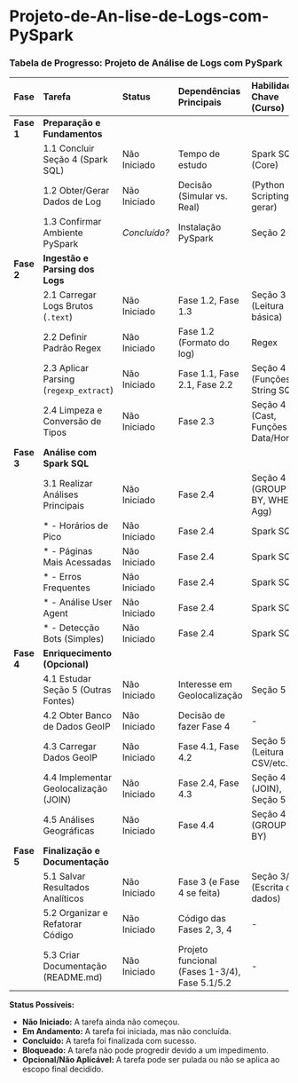 # Projeto-de-An-lise-de-Logs-com-PySpark

### **Tabela de Progresso: Projeto de Análise de Logs com PySpark**

| Fase        | Tarefa                                  | Status         | Dependências Principais                     | Habilidades Chave (Curso)        | Observações                                    |
| :---------- | :-------------------------------------- | :------------- | :------------------------------------------ | :------------------------------- | :--------------------------------------------- |
| **Fase 1**  | **Preparação e Fundamentos**            |                |                                             |                                  |                                                |
|             | 1.1 Concluir Seção 4 (Spark SQL)        | Não Iniciado   | Tempo de estudo                             | Spark SQL (Core)                 | **Prioridade Máxima**                          |
|             | 1.2 Obter/Gerar Dados de Log            | Não Iniciado   | Decisão (Simular vs. Real)                  | (Python Scripting se gerar)      | Definir formato (ex: Combined Log Format)      |
|             | 1.3 Confirmar Ambiente PySpark          | *Concluído?*   | Instalação PySpark                          | Seção 2                          | Verificar `SparkSession`                       |
| **Fase 2**  | **Ingestão e Parsing dos Logs**         |                |                                             |                                  |                                                |
|             | 2.1 Carregar Logs Brutos (`.text`)      | Não Iniciado   | Fase 1.2, Fase 1.3                          | Seção 3 (Leitura básica)         | DataFrame com coluna "value"                   |
|             | 2.2 Definir Padrão Regex                | Não Iniciado   | Fase 1.2 (Formato do log)                   | Regex                            | Testar regex separadamente                     |
|             | 2.3 Aplicar Parsing (`regexp_extract`)  | Não Iniciado   | Fase 1.1, Fase 2.1, Fase 2.2                | Seção 4 (Funções String SQL)     | Criar colunas para cada campo                  |
|             | 2.4 Limpeza e Conversão de Tipos        | Não Iniciado   | Fase 2.3                                    | Seção 4 (Cast, Funções Data/Hora) | Tratar nulos, converter timestamp, int, etc. |
| **Fase 3**  | **Análise com Spark SQL**               |                |                                             |                                  |                                                |
|             | 3.1 Realizar Análises Principais        | Não Iniciado   | Fase 2.4                                    | Seção 4 (GROUP BY, WHERE, Agg)   | Horários pico, Top URLs, Erros, User Agents... |
|             |   *  - Horários de Pico                 | Não Iniciado   | Fase 2.4                                    | Spark SQL                        | `hour(timestamp)`                              |
|             |   *  - Páginas Mais Acessadas           | Não Iniciado   | Fase 2.4                                    | Spark SQL                        | `GROUP BY url`                                 |
|             |   *  - Erros Frequentes                 | Não Iniciado   | Fase 2.4                                    | Spark SQL                        | `WHERE status >= 400`                          |
|             |   *  - Análise User Agent               | Não Iniciado   | Fase 2.4                                    | Spark SQL                        | `GROUP BY user_agent`                          |
|             |   *  - Detecção Bots (Simples)          | Não Iniciado   | Fase 2.4                                    | Spark SQL                        | `GROUP BY ip_address`                          |
| **Fase 4**  | **Enriquecimento (Opcional)**           |                |                                             |                                  |                                                |
|             | 4.1 Estudar Seção 5 (Outras Fontes)     | Não Iniciado   | Interesse em Geolocalização                 | Seção 5                          | Focar em leitura CSV/JSON                      |
|             | 4.2 Obter Banco de Dados GeoIP          | Não Iniciado   | Decisão de fazer Fase 4                     | -                                | Ex: GeoLite2 (MaxMind)                         |
|             | 4.3 Carregar Dados GeoIP                | Não Iniciado   | Fase 4.1, Fase 4.2                          | Seção 5 (Leitura CSV/etc.)       | Criar `geo_df`                                 |
|             | 4.4 Implementar Geolocalização (JOIN)   | Não Iniciado   | Fase 2.4, Fase 4.3                          | Seção 4 (JOIN), Seção 5          | Juntar `logs_df` com `geo_df` pelo IP          |
|             | 4.5 Análises Geográficas                | Não Iniciado   | Fase 4.4                                    | Seção 4 (GROUP BY)               | Contagem por país/cidade                       |
| **Fase 5**  | **Finalização e Documentação**          |                |                                             |                                  |                                                |
|             | 5.1 Salvar Resultados Analíticos        | Não Iniciado   | Fase 3 (e Fase 4 se feita)                  | Seção 3/5 (Escrita de dados)     | Formato Parquet ou CSV                         |
|             | 5.2 Organizar e Refatorar Código        | Não Iniciado   | Código das Fases 2, 3, 4                    | -                                | Clareza, comentários, funções                  |
|             | 5.3 Criar Documentação (README.md)      | Não Iniciado   | Projeto funcional (Fases 1-3/4), Fase 5.1/5.2 | -                                | Descrição, como rodar, resultados, GitHub      |

**Status Possíveis:**

*   **Não Iniciado:** A tarefa ainda não começou.
*   **Em Andamento:** A tarefa foi iniciada, mas não concluída.
*   **Concluído:** A tarefa foi finalizada com sucesso.
*   **Bloqueado:** A tarefa não pode progredir devido a um impedimento.
*   **Opcional/Não Aplicável:** A tarefa pode ser pulada ou não se aplica ao escopo final decidido.
